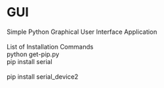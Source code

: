 # GUI
Simple Python Graphical User Interface Application<br><br>
List of Installation Commands<br>
python get-pip.py <br>
pip install serial  <br>  
pip install serial_device2<br>
